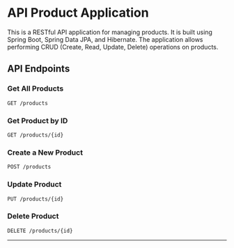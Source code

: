 # API Product Application

This is a RESTful API application for managing products. It is built using Spring Boot, Spring Data JPA, and Hibernate. The application allows performing CRUD (Create, Read, Update, Delete) operations on products.

## API Endpoints

### Get All Products
`GET /products`

### Get Product by ID
`GET /products/{id}`

### Create a New Product
`POST /products`

### Update Product
`PUT /products/{id}`

### Delete Product
`DELETE /products/{id}`

---